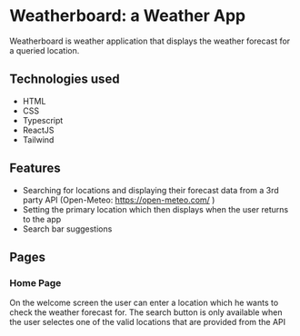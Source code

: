 # Weatherboard: a Weather App

Weatherboard is weather application that displays the weather forecast for a queried location.

## Technologies used

- HTML
- CSS
- Typescript
- ReactJS
- Tailwind

## Features

- Searching for locations and displaying their forecast data from a 3rd party API (Open-Meteo: https://open-meteo.com/ )
- Setting the primary location which then displays when the user returns to the app
- Search bar suggestions

## Pages

### Home Page
On the welcome screen the user can enter a location which he wants to check the weather forecast for. The search button is only available when the
user selectes one of the valid locations that are provided from the API
